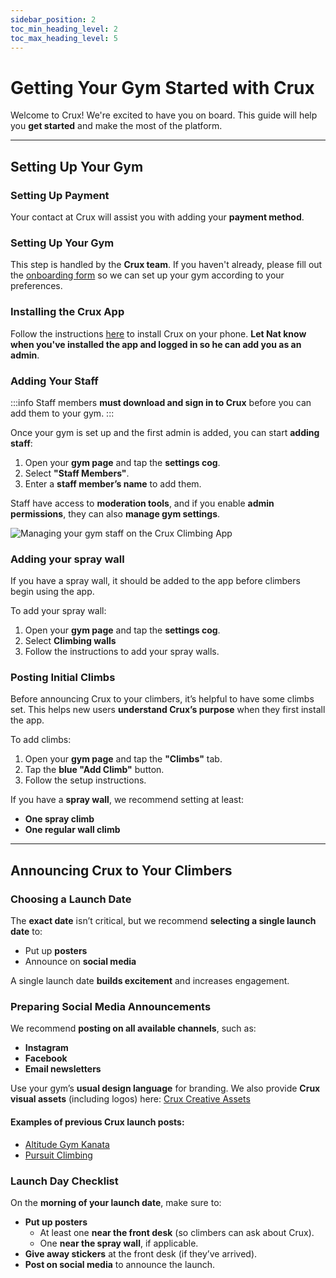```yaml
---
sidebar_position: 2
toc_min_heading_level: 2
toc_max_heading_level: 5
---
```


# Getting Your Gym Started with Crux

Welcome to Crux! We're excited to have you on board. This guide will help you **get started** and make the most of the platform.

---

## Setting Up Your Gym

### Setting Up Payment

Your contact at Crux will assist you with adding your **payment method**.

### Setting Up Your Gym

This step is handled by the **Crux team**. If you haven't already, please fill out the [onboarding form](https://docs.google.com/forms/d/e/1FAIpQLSfGkpQTSZSxq_EkcjB22kqrXb_3uxENddPGh3s8woO9ytM61g/viewform?usp=sf_link) so we can set up your gym according to your preferences.

### Installing the Crux App

Follow the instructions [here](/docs/documentation-for-climbers/getting-started/downloading-crux-and-signing-in.md) to install Crux on your phone. **Let Nat know when you've installed the app and logged in so he can add you as an admin**.

### Adding Your Staff

:::info
Staff members **must download and sign in to Crux** before you can add them to your gym.
:::

Once your gym is set up and the first admin is added, you can start **adding staff**:
1. Open your **gym page** and tap the **settings cog**.
2. Select **"Staff Members"**.
3. Enter a **staff member’s name** to add them.

Staff have access to **moderation tools**, and if you enable **admin permissions**, they can also **manage gym settings**.

<img src="/img/manage-your-staff.png" alt="Managing your gym staff on the Crux Climbing App" class="screenshot" />

### Adding your spray wall

If you have a spray wall, it should be added to the app before climbers begin using the app.

To add your spray wall:
1. Open your **gym page** and tap the **settings cog**.
2. Select **Climbing walls**
3. Follow the instructions to add your spray walls.

### Posting Initial Climbs

Before announcing Crux to your climbers, it’s helpful to have some climbs set. This helps new users **understand Crux’s purpose** when they first install the app.

To add climbs:
1. Open your **gym page** and tap the **"Climbs"** tab.
2. Tap the **blue "Add Climb"** button.
3. Follow the setup instructions.

If you have a **spray wall**, we recommend setting at least:
- **One spray climb**
- **One regular wall climb**

---

## Announcing Crux to Your Climbers

### Choosing a Launch Date

The **exact date** isn’t critical, but we recommend **selecting a single launch date** to:
- Put up **posters**
- Announce on **social media**

A single launch date **builds excitement** and increases engagement.

### Preparing Social Media Announcements

We recommend **posting on all available channels**, such as:
- **Instagram**
- **Facebook**
- **Email newsletters**

Use your gym’s **usual design language** for branding. We also provide **Crux visual assets** (including logos) here:
[Crux Creative Assets](https://drive.google.com/drive/u/0/folders/1Opfo40ceL-2rQ98L8CWc5F4BQouUiLFu)

#### Examples of previous Crux launch posts:
- [Altitude Gym Kanata](https://www.instagram.com/p/DE2_dxIMJ9l/)
- [Pursuit Climbing](https://www.instagram.com/p/DAG2-nou9J5/)

### Launch Day Checklist

On the **morning of your launch date**, make sure to:
- **Put up posters**
  - At least one **near the front desk** (so climbers can ask about Crux).
  - One **near the spray wall**, if applicable.
- **Give away stickers** at the front desk (if they’ve arrived).
- **Post on social media** to announce the launch.
